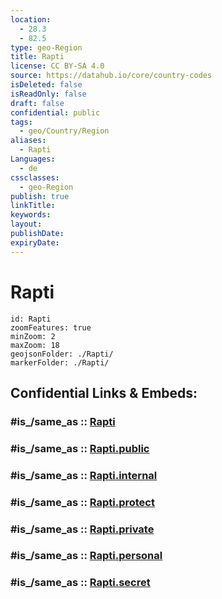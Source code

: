 ```yaml
---
location:
  - 28.3
  - 82.5
type: geo-Region
title: Rapti
license: CC BY-SA 4.0
source: https://datahub.io/core/country-codes
isDeleted: false
isReadOnly: false
draft: false
confidential: public
tags:
  - geo/Country/Region
aliases:
  - Rapti
Languages:
  - de
cssclasses:
  - geo-Region
publish: true
linkTitle:
keywords:
layout:
publishDate:
expiryDate:
---
```


# Rapti

```leaflet
id: Rapti
zoomFeatures: true 
minZoom: 2 
maxZoom: 18
geojsonFolder: ./Rapti/
markerFolder: ./Rapti/
```


## Confidential Links & Embeds: 

### #is_/same_as :: [Rapti](/_Standards/Earth/Continent/Asia/Asia~South/Nepal/Regions~Nepal/Nepal~Mid-West/counties~Mid-Western/Rapti.md) 

### #is_/same_as :: [Rapti.public](/_public/Earth/Continent/Asia/Asia~South/Nepal/Regions~Nepal/Nepal~Mid-West/counties~Mid-Western/Rapti.public.md) 

### #is_/same_as :: [Rapti.internal](/_internal/Earth/Continent/Asia/Asia~South/Nepal/Regions~Nepal/Nepal~Mid-West/counties~Mid-Western/Rapti.internal.md) 

### #is_/same_as :: [Rapti.protect](/_protect/Earth/Continent/Asia/Asia~South/Nepal/Regions~Nepal/Nepal~Mid-West/counties~Mid-Western/Rapti.protect.md) 

### #is_/same_as :: [Rapti.private](/_private/Earth/Continent/Asia/Asia~South/Nepal/Regions~Nepal/Nepal~Mid-West/counties~Mid-Western/Rapti.private.md) 

### #is_/same_as :: [Rapti.personal](/_personal/Earth/Continent/Asia/Asia~South/Nepal/Regions~Nepal/Nepal~Mid-West/counties~Mid-Western/Rapti.personal.md) 

### #is_/same_as :: [Rapti.secret](/_secret/Earth/Continent/Asia/Asia~South/Nepal/Regions~Nepal/Nepal~Mid-West/counties~Mid-Western/Rapti.secret.md)

